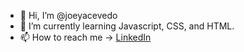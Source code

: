 - 👋 Hi, I’m @joeyacevedo
- 🌱 I’m currently learning Javascript, CSS, and HTML.
- 📫 How to reach me -> [LinkedIn](https://www.linkedin.com/in/josephacevedo/)

